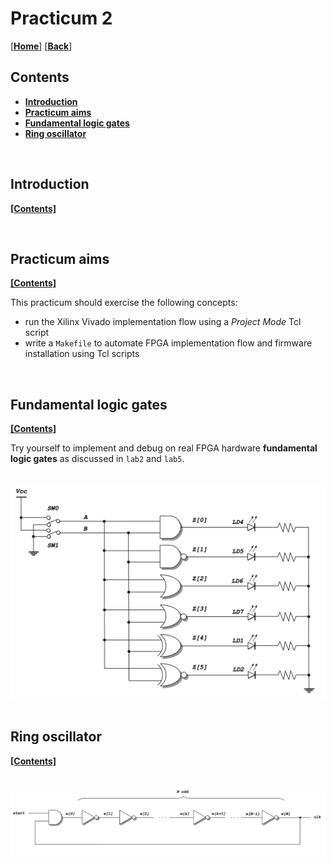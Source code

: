 
# Practicum 2
[[**Home**](https://github.com/lpacher/lae)] [[**Back**](https://github.com/lpacher/lae/tree/master/fpga/practicum)]


## Contents

* [**Introduction**](#introduction)
* [**Practicum aims**](#practicum-aims)
* [**Fundamental logic gates**](#fundamental-logic-gates)
* [**Ring oscillator**](#ring-oscillator)


<br />
<!--------------------------------------------------------------------->

## Introduction
[**[Contents]**](#contents)

<br />
<!--------------------------------------------------------------------->

## Practicum aims
[**[Contents]**](#contents)

This practicum should exercise the following concepts:

* run the Xilinx Vivado implementation flow using a _Project Mode_ Tcl script
* write a `Makefile` to automate FPGA implementation flow and firmware installation using Tcl scripts 

<br />
<!--------------------------------------------------------------------->

## Fundamental logic gates
[**[Contents]**](#contents)


Try yourself to implement and debug on real FPGA hardware **fundamental logic gates** as discussed in `lab2` and `lab5`.

<br />

<img src="doc/pictures/GatesFPGA.png" alt="drawing" width="850"/>

<br />

<br />
<!--------------------------------------------------------------------->

## Ring oscillator
[**[Contents]**](#contents)

<br />

<img src="doc/pictures/RingOscillatorFPGA.png" alt="drawing" width="2000"/>

<br />

<br />
<!--------------------------------------------------------------------->
